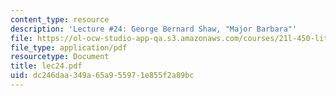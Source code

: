 ```yaml
---
content_type: resource
description: 'Lecture #24: George Bernard Shaw, "Major Barbara"'
file: https://ol-ocw-studio-app-qa.s3.amazonaws.com/courses/21l-450-literature-and-ethical-values-fall-2002/dc246daa349a65a955971e855f2a89bc_lec24.pdf
file_type: application/pdf
resourcetype: Document
title: lec24.pdf
uid: dc246daa-349a-65a9-5597-1e855f2a89bc
---
```

